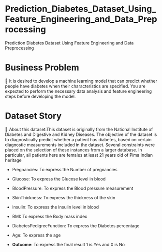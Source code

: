 # Prediction_Diabetes_Dataset_Using_Feature_Engineering_and_Data_Preprocessing
Prediction Diabetes Dataset Using Feature Engineering and Data Preprocessing

# Business Problem

📌 It is desired to develop a machine learning model that can predict whether people have diabetes when their characteristics are specified. You are expected to perform the necessary data analysis and feature engineering steps before developing the model.

# Dataset Story

📌 About this dataset:This dataset is originally from the National Institute of Diabetes and Digestive and Kidney
Diseases. The objective of the dataset is to diagnostically predict whether a patient has diabetes,
based on certain diagnostic measurements included in the dataset. Several constraints were placed
on the selection of these instances from a larger database. In particular, all patients here are females
at least 21 years old of Pima Indian heritage

* Pregnancies: To express the Number of pregnancies

* Glucose: To express the Glucose level in blood

* BloodPressure: To express the Blood pressure measurement

* SkinThickness: To express the thickness of the skin

* Insulin: To express the Insulin level in blood

* BMI: To express the Body mass index

* DiabetesPedigreeFunction: To express the Diabetes percentage

* Age: To express the age

* **Outcome**: To express the final result 1 is Yes and 0 is No
